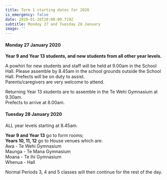 ```yaml
---
title: Term 1 starting dates for 2020
is_emergency: false
date: 2020-01-26T20:00:00.719Z
subtitle: Monday 27 and Tuesday 28 January
image: ''
---
```

#### Monday 27 January 2020

**Year 9 and Year 13 students, and new students from all other year levels.**


A powhiri for new students and staff will be held at 9.00am in the School Hall. Please assemble by 8.45am in the school grounds outside the School Hall.  Prefects will be on duty to assist.  
Parents/caregivers are very welcome to attend.

Returning Year 13 students are to assemble in the Te Wehi Gymnasium at 9.30am.  
Prefects to arrive at 8.00am.



#### Tuesday 28 January 2020

ALL year levels starting at 8.45am.

**Year 9 and Year 13** go to form rooms;  
**Years 10, 11, 12** go to House venues which are:  
Awa - Te Wehi Gymnasium  
Maunga - Te Mana Gymnasium  
Moana - Te Ihi Gymnasium  
Whenua - Hall  

Normal Periods 3, 4 and 5 classes will then continue for the rest of the day.
